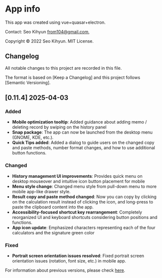 # App info

This app was created using vue+quasar+electron.

Contact: Seo Kihyun <from104@gmail.com>,

Copyright © 2022 Seo Kihyun. MIT License.

## Changelog

All notable changes to this project are recorded in this file.

The format is based on [Keep a Changelog] and this project follows [Semantic Versioning].

## [0.11.4] 2025-04-03

### Added

- **Mobile optimization tooltip**: Added guidance about adding memo / deleting record by swiping on the history panel
- **Snap package**: The app can now be launched from the desktop menu (GNOME, KDE, etc.).
- **Quick Tips added**: Added a dialog to guide users on the changed copy and paste methods, number format changes, and how to use additional button functions.

### Changed

- **History management UI improvements**: Provides quick menu on desktop mouseover and intuitive icon button placement for mobile
- **Menu style change**: Changed menu style from pull-down menu to more mobile app-like drawer style.
- **Result copy and paste method changed**: Now you can copy by clicking on the calculation result instead of clicking the icon, and long-press to paste the clipboard content into the app.
- **Accessibility-focused shortcut key rearrangement**: Completely reorganized UI and keyboard shortcuts considering button positions and functions.
- **App icon update**: Emphasized characters representing each of the four calculators and the signature green color

### Fixed

- **Portrait screen orientation issues resolved**: Fixed portrait screen orientation issues (rotation, font size, etc.) in mobile app.

For information about previous versions, please check [here](https://github.com/from104/qcalc/blob/main/CHANGELOG.md).
